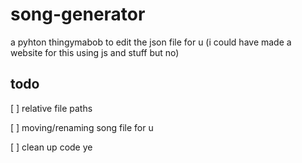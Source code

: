 # song-generator
a pyhton thingymabob to edit the json file for u (i could have made a website for this using js and stuff but no)

## todo

[ ] relative file paths

[ ] moving/renaming song file for u

[ ] clean up code ye
